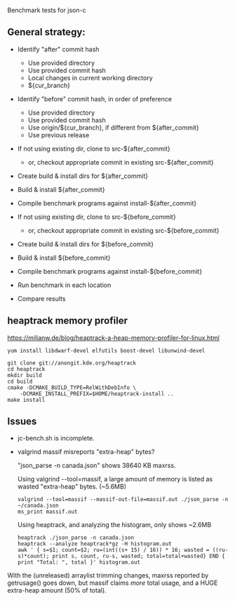 
Benchmark tests for json-c

General strategy:
-------------------

* Identify "after" commit hash
    * Use provided directory
    * Use provided commit hash
    * Local changes in current working directory
    * ${cur_branch}
* Identify "before" commit hash, in order of preference
    * Use provided directory
    * Use provided commit hash
    * Use origin/${cur_branch}, if different from ${after_commit}
    * Use previous release

* If not using existing dir, clone to src-${after_commit}
    * or, checkout appropriate commit in existing src-${after_commit}
* Create build & install dirs for ${after_commit}
* Build & install ${after_commit}
* Compile benchmark programs against install-${after_commit}

* If not using existing dir, clone to src-${before_commit}
    * or, checkout appropriate commit in existing src-${before_commit}
* Create build & install dirs for ${before_commit}
* Build & install ${before_commit}
* Compile benchmark programs against install-${before_commit}

* Run benchmark in each location
* Compare results

heaptrack memory profiler
---------------------------

https://milianw.de/blog/heaptrack-a-heap-memory-profiler-for-linux.html


```
yum install libdwarf-devel elfutils boost-devel libunwind-devel

git clone git://anongit.kde.org/heaptrack
cd heaptrack
mkdir build
cd build
cmake -DCMAKE_BUILD_TYPE=RelWithDebInfo \
	-DCMAKE_INSTALL_PREFIX=$HOME/heaptrack-install ..
make install
```


Issues
--------

* jc-bench.sh is incomplete.

* valgrind massif misreports "extra-heap" bytes?

    "json_parse -n canada.json" shows 38640 KB maxrss.

    Using valgrind --tool=massif, a large amount of memory is listed as
     wasted "extra-heap" bytes.  (~5.6MB)

    ```
    valgrind --tool=massif --massif-out-file=massif.out ./json_parse -n ~/canada.json
    ms_print massif.out
    ```


    Using heaptrack, and analyzing the histogram, only shows ~2.6MB
    ```
    heaptrack ./json_parse -n canada.json
    heaptrack --analyze heaptrack*gz -H histogram.out
    awk ' { s=$1; count=$2; ru=(int((s+ 15) / 16)) * 16; wasted = ((ru-s)*count); print s, count, ru-s, wasted; total=total+wasted} END { print "Total: ", total }' histogram.out
    ```

 With the (unreleased) arraylist trimming changes, maxrss reported by
  getrusage() goes down, but massif claims *more* total usage, and a HUGE 
  extra-heap amount (50% of total).

